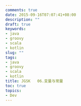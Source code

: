 ```yaml
---
comments: true
date: 2015-09-16T07:07:41+08:00
description: ""
draft: true
keywords:
- java
- groovy
- scala
- kotlin
slug: ""
tags:
- java
- groovy
- scala
- kotlin
title: JGSK   06.变量与常量
toc: true
topics:
- Dev
---
```


